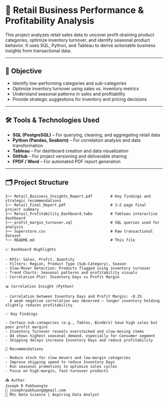 # 🛒 Retail Business Performance & Profitability Analysis

This project analyzes retail sales data to uncover profit-draining product categories, optimize inventory turnover, and identify seasonal product behavior. It uses SQL, Python, and Tableau to derive actionable business insights from transactional data.

---

## 📌 Objective

- Identify low-performing categories and sub-categories  
- Optimize inventory turnover using sales vs. inventory metrics  
- Understand seasonal patterns in sales and profitability  
- Provide strategic suggestions for inventory and pricing decisions  

---

## 🛠 Tools & Technologies Used

- **SQL (PostgreSQL)** – For querying, cleaning, and aggregating retail data  
- **Python (Pandas, Seaborn)** – For correlation analysis and data transformation  
- **Tableau** – For dashboard creation and data visualization  
- **GitHub** – For project versioning and deliverable sharing  
- **FPDF / Word** – For automated PDF report generation  

---

## 🗂 Project Structure

```plaintext
├── Retail_Business_Insights_Report.pdf        # Key findings and strategic recommendations
├── Retail_Final_Report.pdf                    # 1–2 page final project summary
├── Retail_Profitability_Dashboard.twbx        # Tableau interactive dashboard
├── profit_margin_turnover.sql                 # SQL queries used for analysis
├── Superstore.csv                             # Raw transactional dataset
└── README.md                                  # This file

📈 Dashboard Highlights

- KPIs: Sales, Profit, Quantity
- Filters: Region, Product Type (Sub-Category), Season
- Slow-Mover Detection: Products flagged using inventory turnover
- Trend Charts: Seasonal patterns and profitability visuals
- Correlation Plot: Inventory Days vs Profit Margin

📊 Correlation Insight (Python)

- Correlation between Inventory Days and Profit Margin: -0.25
  A weak negative correlation was observed — longer inventory holding slightly reduces profitability.

✅ Key Findings

- Certain sub-categories (e.g., Tables, Binders) have high sales but poor profit margins
- Inventory Turnover reveals overstocked and slow-moving items
- Q4 shows highest seasonal demand, especially for Consumer segment
- Shipping delays increase Inventory Days and reduce profitability

📌 Recommendations

- Reduce stock for slow movers and low-margin categories
- Improve shipping speed to reduce Inventory Days
- Run seasonal promotions to optimize sales cycles
- Focus on high-margin, fast-turnover products

📤 Author
Joseph R Pakhuongte
📧 josephrpakhuong@gmail.com
📘 MSc Data Science | Aspiring Data Analyst



